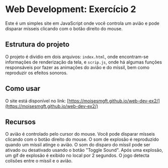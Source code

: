 # Web Development: Exercício 2

Este é um simples site em JavaScript onde você controla um avião e pode disparar mísseis clicando com o botão direito do mouse.

## Estrutura do projeto

O projeto é dividio em dois arquivos: `index.html`, onde encontram-se informações de renderização da tela, e `scrip.js`, onde há algumas funções responsáveis por fazer as animações do avião e do míssil, bem como reproduzir os efeitos sonoros.

## Como usar 
O site está disponível no link: [https://moisesmgft.github.io/web-dev-ex2/](https://moisesmgft.github.io/web-dev-ex2/)


## Recursos
O avião é controlado pelo cursor do mouse.
Você pode disparar mísseis clicando com o botão direito do mouse.
O som de explosão é reproduzido quando um míssil atinge o avião.
O som do disparo do míssil pode ser ativado ou desativado usando o botão "Toggle Sound".
Após uma explosão, um gif de explosão é exibido no local por 2 segundos.
O jogo detecta colisões entre o míssil e o avião.
